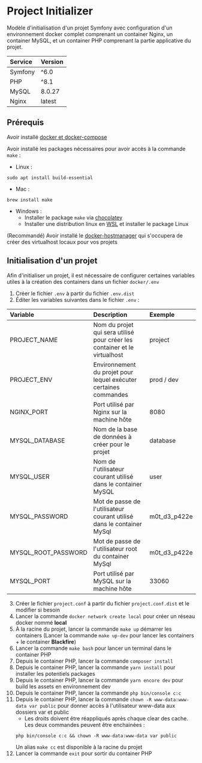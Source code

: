 # Project Initializer

Modèle d'initialisation d'un projet Symfony avec configuration 
d'un environnement docker complet comprenant un container Nginx, un container MySQL, 
et un container PHP comprenant la partie applicative du projet.

| Service | Version |
|:--------|:--------|
| Symfony | ^6.0    |
| PHP     | ^8.1    |
| MySQL   | 8.0.27  |
| Nginx   | latest  |


## Prérequis

Avoir installé [docker et docker-compose](https://docs.docker.com/get-docker/) 

Avoir installé les packages nécessaires pour avoir accès à la commande `make` :
 - Linux :
```
sudo apt install build-essential
```
- Mac :
```
brew install make
```
- Windows :
    - Installer le package `make` via [chocolatey](https://chocolatey.org/)
    - Installer une distribution linux en [WSL](https://docs.microsoft.com/fr-fr/windows/wsl/install) et installer le package Linux

(Recommandé) Avoir installé le [docker-hostmanager](https://github.com/iamluc/docker-hostmanager#usage) qui s'occupera de créer des virtualhost locaux pour vos projets


## Initialisation d'un projet

Afin d'initialiser un projet, il est nécessaire de configurer certaines variables utiles à la création des containers dans un fichier `docker/.env`

1. Créer le fichier `.env` à partir du fichier `.env.dist`
2. Éditer les variables suivantes dans le fichier `.env` :

| Variable            | Description                                                               | Exemple      |
|:--------------------|:--------------------------------------------------------------------------|:-------------|
| PROJECT_NAME        | Nom du projet qui sera utilisé pour créer les container et le virtualhost | project      |
| PROJECT_ENV         | Environnement du projet pour lequel exécuter certaines commandes          | prod / dev   |
| NGINX_PORT          | Port utilisé par Nginx sur la machine hôte                                | 8080         |
| MYSQL_DATABASE      | Nom de la base de données à créer pour le projet                          | database     |             
| MYSQL_USER          | Nom de l'utilisateur courant utilisé dans le container MySQL              | user         |             
| MYSQL_PASSWORD      | Mot de passe de l'utilisateur courant utilisé dans le container MySql     | m0t_d3_p422e |             
| MYSQL_ROOT_PASSWORD | Mot de passe de l'utilisateur root du container MySql                     | m0t_d3_p422e |             
| MYSQL_PORT          | Port utilisé par MySQL sur la machine hôte                                | 33060        |

3. Créer le fichier `project.conf` à partir du fichier `project.conf.dist` et le modifier si besoin
4. Lancer la commande `docker network create local` pour créer un réseau docker nommé **local**
5. À la racine du projet, lancer la commande `make up` démarrer les containers
   (Lancer la commande `make up-dev` pour lancer les containers + le container **Blackfire**)
6. Lancer la commande `make bash` pour lancer un terminal dans le container PHP
7. Depuis le container PHP, lancer la commande `composer install`
8. Depuis le container PHP, lancer la commande `yarn install` pour installer les potentiels packages 
9. Depuis le container PHP, lancer la commande `yarn encore dev` pour build les assets en environnement dev
10. Depuis le container PHP, lancer la commande `php bin/console c:c`
11. Depuis le container PHP, lancer la commande `chown -R www-data:www-data var public` pour donner accès à l'utilisateur www-data aux dossiers var et public
    - Les droits doivent être réappliqués après chaque clear des cache. Les deux commandes peuvent être enchainées :
    ```
    php bin/console c:c && chown -R www-data:www-data var public
    ```
    Un alias `make cc` est disponible à la racine du projet
12. Lancer la commande `exit` pour sortir du container PHP
### 